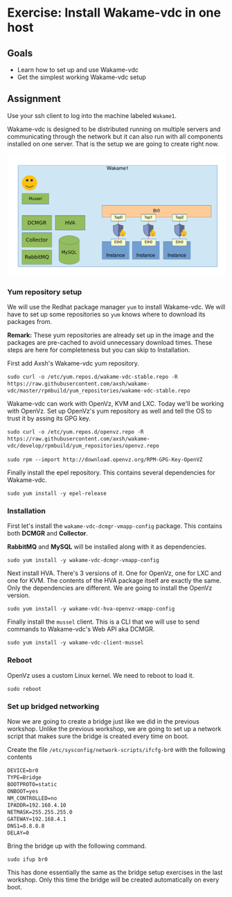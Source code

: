# Exercise: Install Wakame-vdc in one host

## Goals

* Learn how to set up and use Wakame-vdc
* Get the simplest working Wakame-vdc setup

## Assignment

Use your ssh client to log into the machine labeled `Wakame1`.

Wakame-vdc is designed to be distributed running on multiple servers and communicating through the network but it can also run with all components installed on one server. That is the setup we are going to create right now.

![Wakame in 1 host](images/02_01_01_wakame_1host.png)

### Yum repository setup

We will use the Redhat package manager `yum` to install Wakame-vdc. We will have to set up some repositories so `yum` knows where to download its packages from.

**Remark:** These yum repositories are already set up in the image and the packages are pre-cached to avoid unnecessary download times. These steps are here for completeness but you can skip to Installation.

First add Axsh's Wakame-vdc yum repository.

```
sudo curl -o /etc/yum.repos.d/wakame-vdc-stable.repo -R https://raw.githubusercontent.com/axsh/wakame-vdc/master/rpmbuild/yum_repositories/wakame-vdc-stable.repo
```

Wakame-vdc can work with OpenVz, KVM and LXC. Today we'll be working with OpenVz. Set up OpenVz's yum repository as well and tell the OS to trust it by assing its GPG key.

```
sudo curl -o /etc/yum.repos.d/openvz.repo -R https://raw.githubusercontent.com/axsh/wakame-vdc/develop/rpmbuild/yum_repositories/openvz.repo

sudo rpm --import http://download.openvz.org/RPM-GPG-Key-OpenVZ
```

Finally install the epel repository. This contains several dependencies for Wakame-vdc.

```
sudo yum install -y epel-release
```

### Installation

First let's install the `wakame-vdc-dcmgr-vmapp-config` package. This contains both **DCMGR** and **Collector**.

**RabbitMQ** and **MySQL** will be installed along with it as dependencies.

```
sudo yum install -y wakame-vdc-dcmgr-vmapp-config
```

Next install HVA. There's 3 versions of it. One for OpenVz, one for LXC and one for KVM. The contents of the HVA package itself are exactly the same. Only the dependencies are different. We are going to install the OpenVz version.

```
sudo yum install -y wakame-vdc-hva-openvz-vmapp-config
```

Finally install the `mussel` client. This is a CLI that we will use to send commands to Wakame-vdc's Web API aka DCMGR.

```
sudo yum install -y wakame-vdc-client-mussel
```

### Reboot

OpenVz uses a custom Linux kernel. We need to reboot to load it.

```
sudo reboot
```

### Set up bridged networking

Now we are going to create a bridge just like we did in the previous workshop. Unlike the previous workshop, we are going to set up a network script that makes sure the bridge is created every time on boot.

Create the file `/etc/sysconfig/network-scripts/ifcfg-br0` with the following contents

```
DEVICE=br0
TYPE=Bridge
BOOTPROTO=static
ONBOOT=yes
NM_CONTROLLED=no
IPADDR=192.168.4.10
NETMASK=255.255.255.0
GATEWAY=192.168.4.1
DNS1=8.8.8.8
DELAY=0
```

Bring the bridge up with the following command.

```
sudo ifup br0
```

This has done essentially the same as the bridge setup exercises in the last workshop. Only this time the bridge will be created automatically on every boot.
